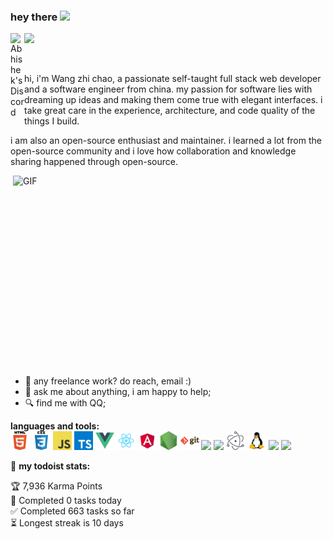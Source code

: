 ### hey there <img src="https://media.giphy.com/media/hvRJCLFzcasrR4ia7z/giphy.gif" width="25px">
<a href="https://segmentfault.com/u/wangzc996">
  <img align="left" alt="Abhishek's Discord" width="22px" src="https://avatar-static.segmentfault.com/115/426/1154267036-5de60e2b2d436_huge256" />
</a>


![](https://visitor-badge.glitch.me/badge?page_id=wzc570738205.wzc570738205)

<br />


hi, i'm Wang zhi chao, a passionate self-taught full stack web developer and a software engineer from china. my passion for software lies with dreaming up ideas and making them come true with elegant interfaces. i take great care in the experience, architecture, and code quality of the things I build.

i am also an open-source enthusiast and maintainer. i learned a lot from the open-source community and i love how collaboration and knowledge sharing happened through open-source.


  <img align="right" alt="GIF" src="https://github.com/abhisheknaiidu/abhisheknaiidu/blob/master/code.gif?raw=true" width="500" height="320" />
  
- 💼 any freelance work? do reach, <a target="_blank" href="http://mail.qq.com/cgi-bin/qm_share?t=qm_mailme&email=xrG8pf-z9vH3-4a3t_ilqas" style="text-decoration:none;">email</a> :)
- 💬 ask me about anything, i am happy to help;
- 🔍 find me with <a target="_blank" href="https://jq.qq.com/?_wv=1027&k=55bQp1O" style="text-decoration:none;">QQ</a>;

**languages and tools:**  
<code><img height="30" src="https://raw.githubusercontent.com/github/explore/80688e429a7d4ef2fca1e82350fe8e3517d3494d/topics/html/html.png"></code>
<code><img height="30" src="https://raw.githubusercontent.com/github/explore/80688e429a7d4ef2fca1e82350fe8e3517d3494d/topics/css/css.png"></code>
<code><img height="30" src="https://raw.githubusercontent.com/github/explore/80688e429a7d4ef2fca1e82350fe8e3517d3494d/topics/javascript/javascript.png"></code>
<code><img height="30" src="https://raw.githubusercontent.com/github/explore/80688e429a7d4ef2fca1e82350fe8e3517d3494d/topics/typescript/typescript.png"></code>
<code><img height="30" src="https://raw.githubusercontent.com/github/explore/80688e429a7d4ef2fca1e82350fe8e3517d3494d/topics/vue/vue.png"></code>
<code><img height="30" src="https://raw.githubusercontent.com/github/explore/80688e429a7d4ef2fca1e82350fe8e3517d3494d/topics/react/react.png"></code>
<code><img height="30" src="https://raw.githubusercontent.com/github/explore/5c058a388828bb5fde0bcafd4bc867b5bb3f26f3/topics/angular/angular.png"></code>
<code><img height="30" src="https://raw.githubusercontent.com/github/explore/80688e429a7d4ef2fca1e82350fe8e3517d3494d/topics/nodejs/nodejs.png"></code>
<code><img height="30" src="https://raw.githubusercontent.com/github/explore/80688e429a7d4ef2fca1e82350fe8e3517d3494d/topics/git/git.png"></code>
<code><img height="30" src="https://gitee.com/Wzhichao/img/raw/master/uPic/MTetIk29%20.jpg"></code>
<code><img height="30" src="https://gitee.com/Wzhichao/img/raw/master/uPic/xNUCRE58%20.jpg"></code>
<code><img height="30" src="https://raw.githubusercontent.com/github/explore/80688e429a7d4ef2fca1e82350fe8e3517d3494d/topics/electron/electron.png"></code>
<code><img height="30" src="https://raw.githubusercontent.com/github/explore/80688e429a7d4ef2fca1e82350fe8e3517d3494d/topics/linux/linux.png"></code>
<code><img height="30" src="https://gitee.com/Wzhichao/img/raw/master/uPic/4LNcwR12%20.png"></code>
<code><img height="30" src="https://gitee.com/Wzhichao/img/raw/master/uPic/47EXCZ04%20.jpg"></code>

🚧 **my todoist stats:**
<!-- TODO-IST:START -->
🏆  7,936 Karma Points           
🌸  Completed 0 tasks today           
✅  Completed 663 tasks so far           
⏳  Longest streak is 10 days
<!-- TODO-IST:END -->
<!--

📈 my github stats

<p align="center"> <img src="https://github-readme-stats.vercel.app/api?username=wzc570738205&show_icons=true&theme=gotham" alt="wzc570738205" />

-->


